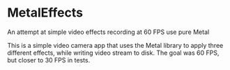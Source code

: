 # MetalEffects
An attempt at simple video effects recording at 60 FPS use pure Metal

This is a simple video camera app that uses the Metal library to apply three different effects, while writing video stream to disk.
The goal was 60 FPS, but closer to 30 FPS in tests.
